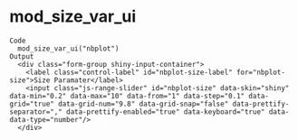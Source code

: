 # mod_size_var_ui

    Code
      mod_size_var_ui("nbplot")
    Output
      <div class="form-group shiny-input-container">
        <label class="control-label" id="nbplot-size-label" for="nbplot-size">Size Paramater</label>
        <input class="js-range-slider" id="nbplot-size" data-skin="shiny" data-min="0.2" data-max="10" data-from="1" data-step="0.1" data-grid="true" data-grid-num="9.8" data-grid-snap="false" data-prettify-separator="," data-prettify-enabled="true" data-keyboard="true" data-data-type="number"/>
      </div>

